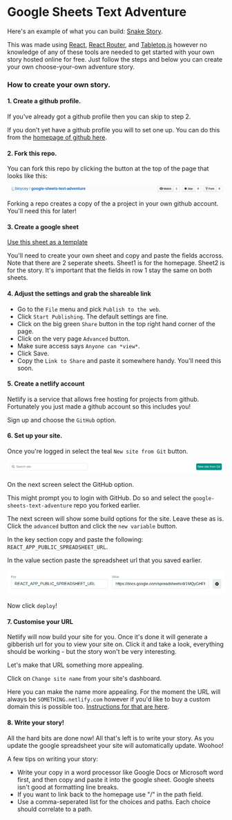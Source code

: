 # Google Sheets Text Adventure

Here's an example of what you can build: [Snake Story](https://snakestory.netlify.com/).

This was made using [React](https://reactjs.org/), [React Router](https://reacttraining.com/react-router/web/guides/quick-start), and [Tabletop.js](https://github.com/jsoma/tabletop) however no knowledge of any of these tools are needed to get started with your own story hosted online for free. Just follow the steps and below you can create your own choose-your-own adventure story.

### How to create your own story.

#### 1. Create a github profile.

If you've already got a github profile then you can skip to step 2.

If you don't yet have a github profile you will to set one up. You can do this from the [homepage of github here](https://github.com/).

#### 2. Fork this repo.

You can fork this repo by clicking the button at the top of the page that looks like this:

![How to fork project](docs/img/fork.png)

Forking a repo creates a copy of the a project in your own github account. You'll need this for later!

#### 3. Create a google sheet

[Use this sheet as a template](https://docs.google.com/spreadsheets/d/1MQyGHFf_vjS-vN7Ra7LHmhYhKMnVgxaF9wmST4MsXeM/edit?usp=sharing)

You'll need to create your own sheet and copy and paste the fields accross. Note that there are 2 seperate sheets. Sheet1 is for the homepage. Sheet2 is for the story. It's important that the fields in row 1 stay the same on both sheets.

#### 4. Adjust the settings and grab the shareable link

- Go to the `File` menu and pick `Publish to the web`.
- Click `Start Publishing`. The default settings are fine.
- Click on the big green `Share` button in the top right hand corner of the page.
- Click on the very page `Advanced` button.
- Make sure access says `Anyone can *view*`.
- Click Save.
- Copy the `Link to Share` and paste it somewhere handy. You'll need this soon.

#### 5. Create a netlify account

Netlify is a service that allows free hosting for projects from github. Fortunately you just made a github account so this includes you!

Sign up and choose the `GitHub` option.

#### 6. Set up your site.

Once you're logged in select the teal `New site from Git` button.

![New site from git](docs/img/netlify.png)

On the next screen select the GitHub option.

This might prompt you to login with GitHub. Do so and select the `google-sheets-text-adventure` repo you forked earlier.

The next screen will show some build options for the site. Leave these as is. Click the `advanced` button and click the `new variable` button.

In the key section copy and paste the following: `REACT_APP_PUBLIC_SPREADSHEET_URL`.

In the value section paste the spreadsheet url that you saved earlier.

![](docs/img/environment-variable.png)

Now click `deploy`!

#### 7. Customise your URL

Netlify will now build your site for you. Once it's done it will generate a gibberish url for you to view your site on. Click it and take a look, everything should be working - but the story won't be very interesting.

Let's make that URL something more appealing.

Click on `Change site name` from your site's dashboard.

Here you can make the name more appealing. For the moment the URL will always be `SOMETHING.netlify.com` however if you'd like to buy a custom domain this is possible too. [Instructions for that are here](https://docs.netlify.com/domains-https/custom-domains/#definitions).

#### 8. Write your story!

All the hard bits are done now! All that's left is to write your story. As you update the google spreadsheet your site will automatically update. Woohoo!

A few tips on writing your story:

- Write your copy in a word processor like Google Docs or Microsoft word first, and then copy and paste it into the google sheet. Google sheets isn't good at formatting line breaks.
- If you want to link back to the homepage use "/" in the path field.
- Use a comma-seperated list for the choices and paths. Each choice should correlate to a path.
